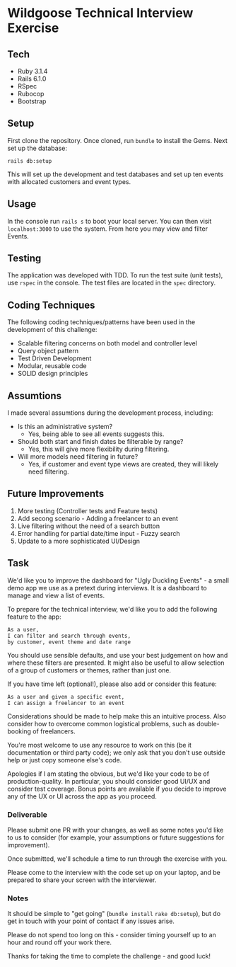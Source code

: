 

# Wildgoose Technical Interview Exercise

## Tech
- Ruby 3.1.4
- Rails 6.1.0
- RSpec
- Rubocop
- Bootstrap

## Setup
First clone the repository. Once cloned, run `bundle` to install the Gems. Next set up the database:

`rails db:setup`

This will set up the development and test databases and set up ten events with allocated customers and event types.

## Usage
In the console run `rails s` to boot your local server. You can then visit `localhost:3000` to use the system. From here you may view and filter Events.

## Testing
The application was developed with TDD. To run the test suite (unit tests), use `rspec` in the console. The test files are located in the `spec` directory.

## Coding Techniques
The following coding techniques/patterns have been used in the development of this challenge:
- Scalable filtering concerns on both model and controller level
- Query object pattern
- Test Driven Development
- Modular, reusable code
- SOLID design principles

## Assumtions
I made several assumtions during the development process, including:
- Is this an administrative system?
  - Yes, being able to see all events suggests this.
- Should both start and finish dates be filterable by range?
  - Yes, this will give more flexibility during filtering.
- Will more models need filtering in future?
  - Yes, if customer and event type views are created, they will likely need filtering.

## Future Improvements
1. More testing (Controller tests and Feature tests)
2. Add secong scenario - Adding a freelancer to an event
3. Live filtering without the need of a search button
4. Error handling for partial date/time input - Fuzzy search
5. Update to a more sophisticated UI/Design


## Task

We'd like you to improve the dashboard for "Ugly Duckling Events" - a small demo app we use as a pretext during interviews.  It is a dashboard to manage and view a list of events.

To prepare for the technical interview, we'd like you to add the following feature to the app:

    As a user,
    I can filter and search through events,
    by customer, event theme and date range

You should use sensible defaults, and use your best judgement on how and where these filters are presented.  It might also be useful to allow selection of a group of customers or themes, rather than just one.

If you have time left (optional!), please also add or consider this feature:

    As a user and given a specific event,
    I can assign a freelancer to an event

Considerations should be made to help make this an intuitive process.  Also consider how to overcome common logistical problems, such as double-booking of freelancers.

You're most welcome to use any resource to work on this (be it documentation or third party code); we only ask that you don't use outside help or just copy someone else's code.

Apologies if I am stating the obvious, but we'd like your code to be of production-quality.  In particular, you should consider good UI/UX and consider test coverage.  Bonus points are available if you decide to improve any of the UX or UI across the app as you proceed.

### Deliverable

Please submit one PR with your changes, as well as some notes you'd like to us to consider (for example, your assumptions or future suggestions for improvement).

Once submitted, we'll schedule a time to run through the exercise with you.

Please come to the interview with the code set up on your laptop, and be prepared to share your screen with the interviewer.

### Notes

It should be simple to "get going" (`bundle install` `rake db:setup`), but do get in touch with your point of contact if any issues arise.

Please do not spend too long on this - consider timing yourself up to an hour and round off your work there.

Thanks for taking the time to complete the challenge - and good luck!

